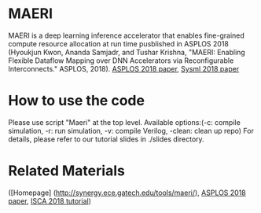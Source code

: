 # MAERI
MAERI is a deep learning inference accelerator that enables fine-grained compute resource allocation at run time pusblished in ASPLOS 2018 (Hyoukjun Kwon, Ananda Samjadr, and Tushar Krishna, "MAERI: Enabling Flexible Dataflow Mapping over DNN Accelerators via Reconfigurable Interconnects." ASPLOS, 2018). [ASPLOS 2018 paper](https://hyoukjunblog.files.wordpress.com/2018/01/maeri_asplos20181.pdf), [Sysml 2018 paper](https://hyoukjunblog.files.wordpress.com/2018/02/maer_sysml.pdf)
# How to use the code
Please use script "Maeri" at the top level. Available options:(-c: compile simulation, -r: run simulation, -v: compile Verilog, -clean: clean up repo) For details, please refer to our tutorial slides in ./slides directory.
# Related Materials
([Homepage] (http://synergy.ece.gatech.edu/tools/maeri/), [ASPLOS 2018 paper](https://hyoukjunblog.files.wordpress.com/2018/01/maeri_asplos20181.pdf), [ISCA 2018 tutorial](http://synergy.ece.gatech.edu/tools/maeri/maeri_tutorial_isca2018/))
